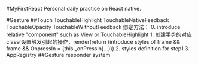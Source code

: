 #MyFirstReact
Personal daily practice on React native.

#Gesture
##Touch
    TouchableHighlight
    TouchableNativeFeedback
    TouchableOpacity
    TouchableWithoutFeedback
    绑定方法：
        0. introduce relative "component" such as View or TouchableHighlight
        1. 创建手势的对应class(设置触发引起的操作，render(return (introduce styles of frame && frame && OnpressIn = {this._onPressIn}...)))
        2. styles definition for step1
        3. AppRegistry
##Gesture responder system


